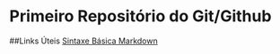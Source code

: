 # Primeiro Repositório do Git/Github

##Links Úteis
[Sintaxe Básica Markdown](https://www.markdownguide.org/basic-syntax/)
